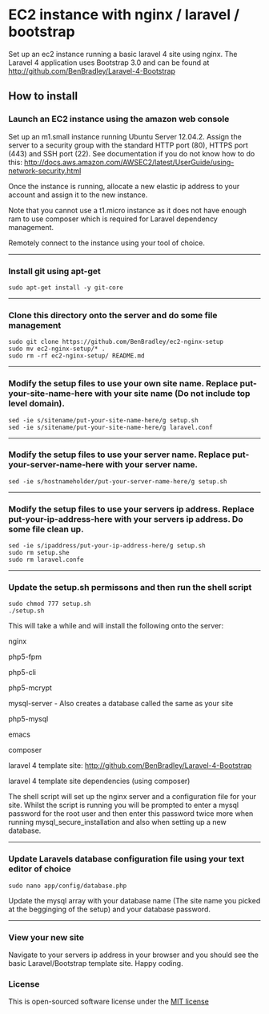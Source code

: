 # EC2 instance with nginx / laravel / bootstrap

Set up an ec2 instance running a basic laravel 4 site using nginx. The Laravel 4 application uses Bootstrap 3.0 and can be found at http://github.com/BenBradley/Laravel-4-Bootstrap
## How to install

### Launch an EC2 instance using the amazon web console

Set up an m1.small instance running Ubuntu Server 12.04.2. Assign the server to a security group with the standard HTTP port (80), HTTPS port (443) and SSH port (22). See documentation if you do not know how to do this: http://docs.aws.amazon.com/AWSEC2/latest/UserGuide/using-network-security.html

Once the instance is running, allocate a new elastic ip address to your account and assign it to the new instance. 

Note that you cannot use a t1.micro instance as it does not have enough ram to use composer which is required for Laravel dependency management. 

Remotely connect to the instance using your tool of choice.

-----

### Install git using apt-get

    sudo apt-get install -y git-core

-----

### Clone this directory onto the server and do some file management

    sudo git clone https://github.com/BenBradley/ec2-nginx-setup
    sudo mv ec2-nginx-setup/* .
    sudo rm -rf ec2-nginx-setup/ README.md

-----

###  Modify the setup files to use your own site name. Replace put-your-site-name-here with your site name (Do not include top level domain).

    sed -ie s/sitename/put-your-site-name-here/g setup.sh
    sed -ie s/sitename/put-your-site-name-here/g laravel.conf

-----

### Modify the setup files to use your server name. Replace put-your-server-name-here with your server name.

    sed -ie s/hostnameholder/put-your-server-name-here/g setup.sh

-----

### Modify the setup files to use your servers ip address. Replace put-your-ip-address-here with your servers ip address. Do some file clean up.

    sed -ie s/ipaddress/put-your-ip-address-here/g setup.sh
    sudo rm setup.she
    sudo rm laravel.confe

-----

### Update the setup.sh permissons and then run the shell script

    sudo chmod 777 setup.sh
    ./setup.sh

This will take a while and will install the following onto the server:

nginx

php5-fpm

php5-cli

php5-mcrypt

mysql-server - Also creates a database called the same as your site

php5-mysql

emacs

composer

laravel 4 template site: http://github.com/BenBradley/Laravel-4-Bootstrap

laravel 4 template site dependencies (using composer)

The shell script will set up the nginx server and a configuration file for your site. Whilst the script is running you will be prompted to enter a mysql password for the root user and then enter this password twice more when running mysql_secure_installation and also when setting up a new database.

-----

### Update Laravels database configuration file using your text editor of choice

    sudo nano app/config/database.php
    
Update the mysql array with your database name (The site name you picked at the begginging of the setup) and your database password.

-----

### View your new site

Navigate to your servers ip address in your browser and you should see the basic Laravel/Bootstrap template site. Happy coding.

### License

This is open-sourced software license under the [MIT license](http://opensource.org/licenses/MIT)
